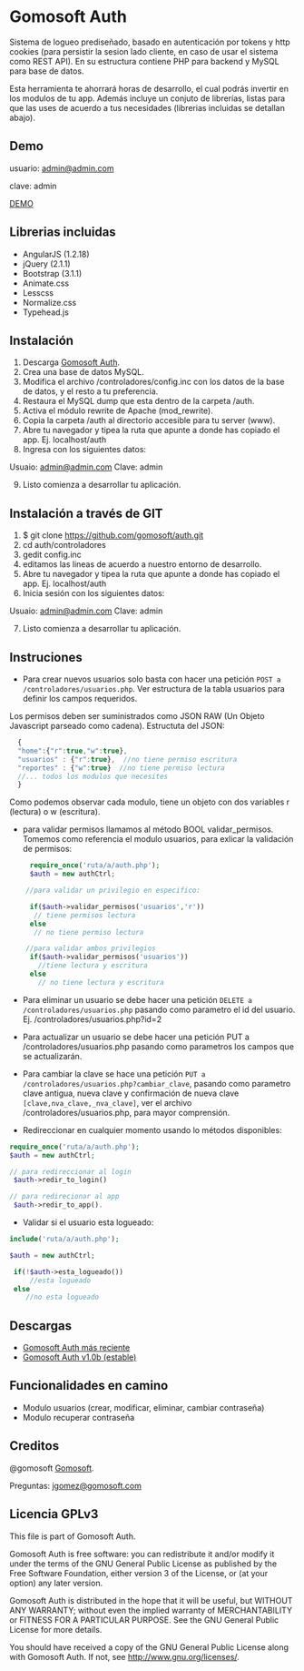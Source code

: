 Gomosoft Auth 
=============

Sistema de logueo prediseñado, basado en autenticación por tokens y http cookies (para persistir la sesion lado cliente, en caso de usar el sistema como REST API). En su estructura contiene PHP para backend y MySQL para base de datos. 

Esta herramienta te ahorrará horas de desarrollo, el cual podrás invertir en los modulos de tu app. Además incluye un conjuto de librerías, listas para que las uses de acuerdo a tus necesidades (librerias incluidas se detallan abajo).

Demo 
----

usuario: admin@admin.com 

clave: admin

[DEMO](http://gomosoft.com/auth)


Librerias incluidas
-------------------

* AngularJS (1.2.18)
* jQuery (2.1.1)
* Bootstrap (3.1.1)
* Animate.css
* Lesscss
* Normalize.css
* Typehead.js



Instalación
-----------

1. Descarga [Gomosoft Auth](https://github.com/gomosoft/auth/archive/master.zip).
2. Crea una base de datos MySQL.
3. Modifica el archivo /controladores/config.inc con los datos de la base de datos, y el resto a tu preferencia.
4. Restaura el MySQL dump que esta dentro de la carpeta /auth.
5. Activa el módulo rewrite de Apache (mod_rewrite).
6. Copia la carpeta /auth al directorio accesible para tu server (www). 
7. Abre tu navegador y tipea la ruta que apunte a donde has copiado el app. Ej. localhost/auth
8. Ingresa con los siguientes datos:
 
  Usuaio: admin@admin.com
  Clave: admin

9. Listo comienza a desarrollar tu aplicación.


Instalación a través de GIT
---------------------------

1. $ git clone https://github.com/gomosoft/auth.git
2. cd auth/controladores
3. gedit config.inc
4. editamos las lineas de acuerdo a nuestro entorno de desarrollo.
5. Abre tu navegador y tipea la ruta que apunte a donde has copiado el app. Ej. localhost/auth
6. Inicia sesión con los siguientes datos:
 
  Usuaio: admin@admin.com
  Clave: admin

7. Listo comienza a desarrollar tu aplicación.


Instruciones
------------

* Para crear nuevos usuarios solo basta con hacer una petición `POST a /controladores/usuarios.php`. Ver estructura de la tabla usuarios para definir los campos requeridos.

Los permisos deben ser suministrados como JSON RAW (Un Objeto Javascript parseado como cadena). Estructuta del JSON:


```javascript
  {
  "home":{"r":true,"w":true}, 
  "usuarios" : {"r":true},  //no tiene permiso escritura
  "reportes" : {"w":true}  //no tiene permiso lectura
  //... todos los modulos que necesites
  }

```
Como podemos observar cada modulo, tiene un objeto con dos variables r (lectura) o w (escritura). 

* para validar permisos llamamos al método BOOL validar_permisos. Tomemos como referencia el modulo usuarios, para exlicar la validación de permisos:
  
```php
     require_once('ruta/a/auth.php');
     $auth = new authCtrl;

    //para validar un privilegio en especifico:

     if($auth->validar_permisos('usuarios','r'))
      // tiene permisos lectura
     else
      // no tiene permiso lectura

    //para validar ambos privilegios
     if($auth->validar_permisos('usuarios'))
       //tiene lectura y escritura
     else
       // no tiene lectura y escritura

```  


* Para eliminar un usuario se debe hacer una petición `DELETE a /controladores/usuarios.php` pasando como parametro el id del usuario. Ej. /controladores/usuarios.php?id=2

* Para actualizar un usuario se debe hacer una petición PUT a /controladores/usuarios.php pasando como parametros los campos que se actualizarán.

* Para cambiar la clave se hace una petición `PUT a /controladores/usuarios.php?cambiar_clave`, pasando como parametro  clave antigua, nueva clave y confirmación de nueva clave `[clave,nva_clave,_nva_clave]`, ver el archivo /controladores/usuarios.php, para mayor comprensión.

* Redireccionar en cualquier momento usando lo métodos disponibles: 
```php
require_once('ruta/a/auth.php');
$auth = new authCtrl;

// para redireccionar al login
 $auth->redir_to_login()

// para redirecionar al app
 $auth->redir_to_app().
```
* Validar si el usuario esta logueado:

```php
include('ruta/a/auth.php');

$auth = new authCtrl;

 if(!$auth->esta_logueado())
     //esta logueado
 else
    //no esta logueado
```

Descargas
---------

* [Gomosoft Auth más reciente](https://github.com/gomosoft/auth/archive/master.zip)
* [Gomosoft Auth v1.0b (estable)](http://gomosoft.com/d/v1.0.b.zip)

Funcionalidades en camino
-------------------------

* Modulo usuarios (crear, modificar, eliminar, cambiar contraseña)
* Modulo recuperar contraseña


Creditos
--------

@gomosoft [Gomosoft](http://gomosoft.com).

Preguntas: jgomez@gomosoft.com

Licencia GPLv3
--------------


This file is part of Gomosoft Auth.

Gomosoft Auth is free software: you can redistribute it and/or modify
it under the terms of the GNU General Public License as published by
the Free Software Foundation, either version 3 of the License, or
(at your option) any later version.

Gomosoft Auth is distributed in the hope that it will be useful,
but WITHOUT ANY WARRANTY; without even the implied warranty of
MERCHANTABILITY or FITNESS FOR A PARTICULAR PURPOSE.  See the
GNU General Public License for more details.

You should have received a copy of the GNU General Public License
along with Gomosoft Auth.  If not, see <http://www.gnu.org/licenses/>.